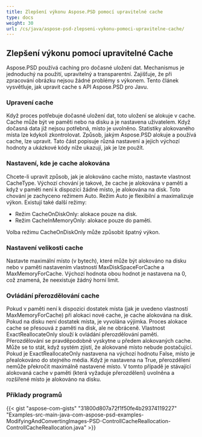 ```yaml
---
title: Zlepšení výkonu Aspose.PSD pomocí upravitelné cache
type: docs
weight: 30
url: /cs/java/aspose-psd-zlepseni-vykonu-pomoci-upravitelne-cache/
---
```


## **Zlepšení výkonu pomocí upravitelné Cache**
Aspose.PSD používá caching pro dočasné uložení dat. Mechanismus je jednoduchý na použití, upravitelný a transparentní. Zajišťuje, že při zpracování obrázku nejsou žádné problémy s výkonem. Tento článek vysvětluje, jak upravit cache s API Aspose.PSD pro Javu.

### **Upravení cache**
Když proces potřebuje dočasné uložení dat, toto uložení se alokuje v cache. Cache může být ve paměti nebo na disku a je nastavena uživatelem. Když dočasná data již nejsou potřebná, místo je uvolněno. Statistiky alokovaného místa lze kdykoli zkontrolovat. Způsob, jakým Aspose.PSD alokuje a používá cache, lze upravit. Tato část popisuje různá nastavení a jejich výchozí hodnoty a ukázkové kódy níže ukazují, jak je lze použít.

### **Nastavení, kde je cache alokována**
Chcete-li upravit způsob, jak je alokováno cache místo, nastavte vlastnost CacheType. Výchozí chování je takové, že cache je alokována v paměti a když v paměti není k dispozici žádné místo, je alokována na disk. Toto chování je zachyceno režimem Auto. Režim Auto je flexibilní a maximalizuje výkon. Existují také další režimy:

- Režim CacheOnDiskOnly: alokace pouze na disk.
- Režim CacheInMemoryOnly: alokace pouze do paměti.

Volba režimu CacheOnDiskOnly může způsobit špatný výkon.

### **Nastavení velikosti cache**
Nastavte maximální místo (v bytech), které může být alokováno na disku nebo v paměti nastavením vlastností MaxDiskSpaceForCache a MaxMemoryForCache. Výchozí hodnota obou hodnot je nastavena na 0, což znamená, že neexistuje žádný horní limit.

### **Ovládání přerozdělování cache**
Pokud v paměti není k dispozici dostatek místa (jak je uvedeno vlastností MaxMemoryForCache) při alokaci nové cache, je cache alokována na disk. Pokud na disku není dostatek místa, je vyvolána výjimka. Proces alokace cache se přesouvá z paměti na disk, ale ne obráceně. Vlastnost ExactReallocateOnly slouží k ovládání přerozdělování paměti. Přerozdělování se pravděpodobně vyskytne u předem alokovaných cache. Může se to stát, když systém zjistí, že alokované místo nebude postačující. Pokud je ExactReallocateOnly nastavena na výchozí hodnotu False, místo je přealokováno do stejného média. Když je nastavena na True, přerozdělení nemůže překročit maximálně nastavené místo. V tomto případě je stávající alokovaná cache v paměti (která vyžaduje přerozdělení) uvolněna a rozšířené místo je alokováno na disku.

### **Příklady programů**
{{< gist "aspose-com-gists" "31800d807a72f1f50fe4b29374119227" "Examples-src-main-java-com-aspose-psd-examples-ModifyingAndConvertingImages-PSD-ControllCacheReallocation-ControllCacheReallocation.java" >}}
